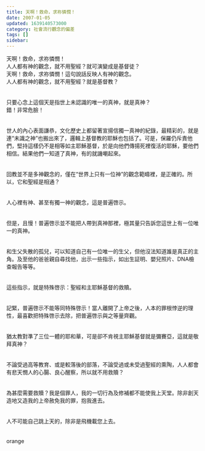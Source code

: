 ```yaml
---
title: 天啊！救命，求祢憐憫！
date: 2007-01-05
updated: 1639140573000
category: 社會流行觀念的偏差
tags: []
sidebar: 
---
```


<p>天啊！救命，求祢憐憫！<br/>
人人都有神的觀念，就不用聖經？就可演變成是基督徒？<br/>
<!--more-->天啊！救命，求祢憐憫！這句說話反映人有神的觀念。<br/>
人人都有神的觀念，就不用聖經？就是基督教？<br/>
<br/>
<br/>
只要心念上這個天是指世上未認識的唯一的真神，就是真神？<br/>
錯！非常危臉！<br/>
<br/>
<br/>
世人的內心表面謙恭，文化歷史上都留著宣揚信獨一真神的紀錄，最精彩的，就是連“未識之神”也搬出來了，邏輯上基督教的耶穌也包括了。可是，保羅仍斥責他們，堅持這樣仍不是相等如主耶穌基督，於是向他們傳揚死裡復活的耶穌，要他們相信。結果他們一知道了真神，有的就譏嘲起來。<br/>
<br/>
<br/>
回教並不是多神觀念的，僅在“世界上只有一位神”的觀念範疇裡，是正確的。所以，它和聖經是相通？<br/>
<br/>
<br/>
人心裡有神、甚至有獨一神的觀念，這是普遍啓示。<br/>
<br/>
<br/>
但是，且慢！普遍啓示並不能把人帶到真神那裡，極其量只告訴您這世上有一位唯一的真神。<br/>
<br/>
<br/>
和生父失散的孤兒，可以知道自己有一位唯一的生父，但他沒法知道誰是真正的主角。及至他的爸爸親自尋找他，出示一些指示，如出生証明、嬰兒照片、DNA檢查報告等等。<br/>
<br/>
<br/>
這些指示，就是特殊啓示：聖經和主耶穌基督的救贖。<br/>
<br/>
<br/>
記緊，普遍啓示不能等同特殊啓示！當人離開了上帝之後，人本的罪根悖逆的理性，最喜歡把特殊啓示去除，把普遍啓示與之等量齊觀。<br/>
<br/>
<br/>
猶太教對準了三位一體的耶和華，可是卻不肯視主耶穌基督就是彌賽亞，這就是敬拜真神？<br/>
<br/>
<br/>
不論受過高等教育、或是較落後的部落，不論受過或未受過聖經的熏陶，人人都會有悲天憫人的心腸、良心醒察，所以就不用救贖？<br/>
<br/>
<br/>
為甚麼需要救贖？我是個罪人，我的一切行為及修補都不能使我上天堂。除非創天造地又造我的上帝赦免我的罪，抱我進去。<br/>
<br/>
<br/>
人不可能自己跳上天的，除非是飛機載您上去。<br/>
<br/>
<br/>
orange<br/>
 </p>
<p> </p>
<p> </p>
<p> </p>
